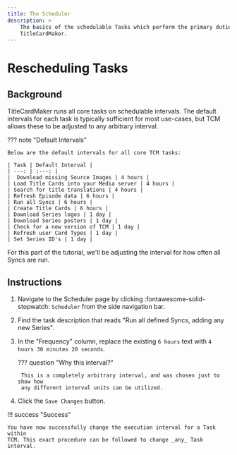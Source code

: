 ```yaml
---
title: The Scheduler
description: >
    The basics of the schedulable Tasks which perform the primary duties of
    TitleCardMaker.
---
```


# Rescheduling Tasks

## Background

TitleCardMaker runs all core tasks on schedulable intervals. The default
intervals for each task is typically sufficient for most use-cases, but TCM
allows these to be adjusted to any arbitrary interval.

??? note "Default Intervals"

    Below are the default intervals for all core TCM tasks:

    | Task | Default Interval |
    | ---: | :---: |
    |  Download missing Source Images | 4 hours |
    | Load Title Cards into your Media server | 4 hours |
    | Search for title translations | 4 hours |
    | Refresh Episode data | 6 hours |
    | Run all Syncs | 6 hours |
    | Create Title Cards | 6 hours |
    | Download Series logos | 1 day |
    | Download Series posters | 1 day |
    | Check for a new version of TCM | 1 day |
    | Refresh user Card Types | 1 day |
    | Set Series ID's | 1 day |

For this part of the tutorial, we'll be adjusting the interval for how often
all Syncs are run. 

## Instructions

1. Navigate to the Scheduler page by clicking :fontawesome-solid-stopwatch:
`Scheduler` from the side navigation bar.

2. Find the task description that reads "Run all defined Syncs, adding any new
Series".

3. In the "Frequency" column, replace the existing `6 hours` text with
`4 hours 30 minutes 20 seconds`.

    ??? question "Why this interval?"

        This is a completely arbitrary interval, and was chosen just to show how
        any different interval units can be utilized.

4. Click the `Save Changes` button.

!!! success "Success"

    You have now successfully change the execution interval for a Task within
    TCM. This exact procedure can be followed to change _any_ Task interval.
